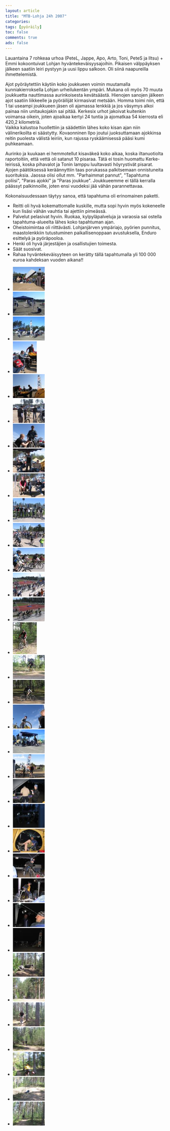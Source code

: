 ```yaml
---
layout: article 
title: "MTB-Lohja 24h 2007" 
categories: 
tags: [pyöräily]
toc: false 
comments: true 
ads: false 
---
```


Lauantaina 7 rohkeaa urhoa (PeteL, Jappe, Apo, Arto, Toni, PeteS ja
Iltsu) + Emmi kokoontuivat Lohjan hyväntekeväisyysajoihin. Pikaisen
välppäyksen jälkeen saatiin leiri pystyyn ja uusi lippu salkoon. Oli
siinä naapureilla ihmettelemistä.

Ajot pyöräytettiin käytiin koko joukkueen voimin muutamalla
kunniakierroksella Lohjan urheilukentän ympäri. Mukana oli myös 70 muuta
joukkuetta nauttimassa aurinkoisesta kevätsäästä. Hienojen sanojen
jälkeen ajot saatiin liikkeelle ja pyöräilijät kirmasivat metsään. Homma
toimi niin, että 1 tai useampi joukkueen jäsen oli ajamassa lenkkiä ja
jos väsymys alkoi painaa niin unitaukojakin sai pitää. Kerkesix urhot
jakoivat kuitenkin voimansa oikein, joten ajoaikaa kertyi 24 tuntia ja
ajomatkaa 54 kierrosta eli 420,2 kilometriä.\
Vaikka kalustoa huollettiin ja säädettiin lähes koko kisan ajan niin
välinerikoilta ei säästytty. Kovaonninen Ilpo joutui juoksuttamaan
ajokkinsa reitin puolesta välistä leiriin, kun rajussa ryskäämisessä
pääsi kumi puhkeamaan.

Aurinko ja kuukaan ei hemmotellut kisaväkeä koko aikaa, koska
iltanuotiolta raportoitiin, että vettä oli satanut 10 pisaraa. Tätä ei
tosin huomattu Kerke-leirissä, koska pihavalot ja Tonin lamppu
luultavasti höyrystivät pisarat.\
Ajojen päätöksessä keräännyttiin taas porukassa palkitsemaan
onnistuneita suorituksia. Jaossa olisi ollut mm. "Parhaimmat pannut",
"Tapahtuma poliisi", "Paras ajokki" ja "Paras joukkue". Joukkueemme ei
tällä kerralla päässyt palkinnoille, joten ensi vuodeksi jää vähän
parannettavaa.

Kokonaisuudessaan täytyy sanoa, että tapahtuma oli erinomainen paketti.

-   Reitti oli hyvä kokemattomalle kuskille, mutta sopi hyvin myös
    kokeneelle kun lisäsi vähän vauhtia tai ajettiin pimeässä.
-   Palvelut pelasivat hyvin. Ruokaa, kylpyläpalveluja ja varaosia sai
    ostella tapahtuma-alueelta lähes koko tapahtuman ajan.
-   Oheistoimintaa oli riittävästi. Lohjanjärven ympäriajo, pyörien
    punnitus, maastolenkkiin tutustuminen paikallisenoppaan
    avustuksella, Enduro esittelyä ja pyöräpooloa.
-   Henki oli hyvä järjestäjien ja osallistujien toimesta.
-   Säät suosivat.
-   Rahaa hyväntekeväisyyteen on kerätty tällä tapahtumalla yli 100 000
    euroa kahdeksan vuoden aikana!!

<div class="image-gallery" markdown="1">

-   [![](/images/mtb-Lohja-24h-2007/Thumbnails/mtb%20lohja%2024%202007%2001b.jpg)](/images/mtb-Lohja-24h-2007/mtb%20lohja%2024%202007%2001b.jpg)
-   [![](/images/mtb-Lohja-24h-2007/Thumbnails/mtb%20lohja%2024%202007%2001c.jpg)](/images/mtb-Lohja-24h-2007/mtb%20lohja%2024%202007%2001c.jpg)
-   [![](/images/mtb-Lohja-24h-2007/Thumbnails/mtb%20lohja%2024%202007%2001d.jpg)](/images/mtb-Lohja-24h-2007/mtb%20lohja%2024%202007%2001d.jpg)
-   [![](/images/mtb-Lohja-24h-2007/Thumbnails/mtb%20lohja%2024%202007%2002b.jpg)](/images/mtb-Lohja-24h-2007/mtb%20lohja%2024%202007%2002b.jpg)
-   [![](/images/mtb-Lohja-24h-2007/Thumbnails/mtb%20lohja%2024%202007%2003b.jpg)](/images/mtb-Lohja-24h-2007/mtb%20lohja%2024%202007%2003b.jpg)
-   [![](/images/mtb-Lohja-24h-2007/Thumbnails/mtb%20lohja%2024%202007%2004b.jpg)](/images/mtb-Lohja-24h-2007/mtb%20lohja%2024%202007%2004b.jpg)
-   [![](/images/mtb-Lohja-24h-2007/Thumbnails/mtb%20lohja%2024%202007%2005b.jpg)](/images/mtb-Lohja-24h-2007/mtb%20lohja%2024%202007%2005b.jpg)
-   [![](/images/mtb-Lohja-24h-2007/Thumbnails/mtb%20lohja%2024%202007%2006b.jpg)](/images/mtb-Lohja-24h-2007/mtb%20lohja%2024%202007%2006b.jpg)
-   [![](/images/mtb-Lohja-24h-2007/Thumbnails/mtb%20lohja%2024%202007%2007b.jpg)](/images/mtb-Lohja-24h-2007/mtb%20lohja%2024%202007%2007b.jpg)
-   [![](/images/mtb-Lohja-24h-2007/Thumbnails/mtb%20lohja%2024%202007%2009b.jpg)](/images/mtb-Lohja-24h-2007/mtb%20lohja%2024%202007%2009b.jpg)
-   [![](/images/mtb-Lohja-24h-2007/Thumbnails/mtb%20lohja%2024%202007%2010b.jpg)](/images/mtb-Lohja-24h-2007/mtb%20lohja%2024%202007%2010b.jpg)
-   [![](/images/mtb-Lohja-24h-2007/Thumbnails/mtb%20lohja%2024%202007%2012b.jpg)](/images/mtb-Lohja-24h-2007/mtb%20lohja%2024%202007%2012b.jpg)
-   [![](/images/mtb-Lohja-24h-2007/Thumbnails/mtb%20lohja%2024%202007%2014b.jpg)](/images/mtb-Lohja-24h-2007/mtb%20lohja%2024%202007%2014b.jpg)
-   [![](/images/mtb-Lohja-24h-2007/Thumbnails/mtb%20lohja%2024%202007%2015b.jpg)](/images/mtb-Lohja-24h-2007/mtb%20lohja%2024%202007%2015b.jpg)
-   [![](/images/mtb-Lohja-24h-2007/Thumbnails/mtb%20lohja%2024%202007%2016b.jpg)](/images/mtb-Lohja-24h-2007/mtb%20lohja%2024%202007%2016b.jpg)
-   [![](/images/mtb-Lohja-24h-2007/Thumbnails/mtb%20lohja%2024%202007%2017b.jpg)](/images/mtb-Lohja-24h-2007/mtb%20lohja%2024%202007%2017b.jpg)
-   [![](/images/mtb-Lohja-24h-2007/Thumbnails/mtb%20lohja%2024%202007%2018b.jpg)](/images/mtb-Lohja-24h-2007/mtb%20lohja%2024%202007%2018b.jpg)
-   [![](/images/mtb-Lohja-24h-2007/Thumbnails/mtb%20lohja%2024%202007%2020b.jpg)](/images/mtb-Lohja-24h-2007/mtb%20lohja%2024%202007%2020b.jpg)
-   [![](/images/mtb-Lohja-24h-2007/Thumbnails/mtb%20lohja%2024%202007%2021b.jpg)](/images/mtb-Lohja-24h-2007/mtb%20lohja%2024%202007%2021b.jpg)
-   [![](/images/mtb-Lohja-24h-2007/Thumbnails/mtb%20lohja%2024%202007%2023b.jpg)](/images/mtb-Lohja-24h-2007/mtb%20lohja%2024%202007%2023b.jpg)
-   [![](/images/mtb-Lohja-24h-2007/Thumbnails/mtb%20lohja%2024%202007%2024b.jpg)](/images/mtb-Lohja-24h-2007/mtb%20lohja%2024%202007%2024b.jpg)
-   [![](/images/mtb-Lohja-24h-2007/Thumbnails/mtb%20lohja%2024%202007%2025b.jpg)](/images/mtb-Lohja-24h-2007/mtb%20lohja%2024%202007%2025b.jpg)
-   [![](/images/mtb-Lohja-24h-2007/Thumbnails/mtb%20lohja%2024%202007%2026b.jpg)](/images/mtb-Lohja-24h-2007/mtb%20lohja%2024%202007%2026b.jpg)
-   [![](/images/mtb-Lohja-24h-2007/Thumbnails/mtb%20lohja%2024%202007%2027b.jpg)](/images/mtb-Lohja-24h-2007/mtb%20lohja%2024%202007%2027b.jpg)
-   [![](/images/mtb-Lohja-24h-2007/Thumbnails/mtb%20lohja%2024%202007%2028b.jpg)](/images/mtb-Lohja-24h-2007/mtb%20lohja%2024%202007%2028b.jpg)
-   [![](/images/mtb-Lohja-24h-2007/Thumbnails/mtb%20lohja%2024%202007%2029b.jpg)](/images/mtb-Lohja-24h-2007/mtb%20lohja%2024%202007%2029b.jpg)
-   [![](/images/mtb-Lohja-24h-2007/Thumbnails/mtb%20lohja%2024%202007%2030b.jpg)](/images/mtb-Lohja-24h-2007/mtb%20lohja%2024%202007%2030b.jpg)
-   [![](/images/mtb-Lohja-24h-2007/Thumbnails/mtb%20lohja%2024%202007%2036b.jpg)](/images/mtb-Lohja-24h-2007/mtb%20lohja%2024%202007%2036b.jpg)
-   [![](/images/mtb-Lohja-24h-2007/Thumbnails/mtb%20lohja%2024%202007%2037b.jpg)](/images/mtb-Lohja-24h-2007/mtb%20lohja%2024%202007%2037b.jpg)
-   [![](/images/mtb-Lohja-24h-2007/Thumbnails/mtb%20lohja%2024%202007%2038b.jpg)](/images/mtb-Lohja-24h-2007/mtb%20lohja%2024%202007%2038b.jpg)
-   [![](/images/mtb-Lohja-24h-2007/Thumbnails/mtb%20lohja%2024%202007%2039b.jpg)](/images/mtb-Lohja-24h-2007/mtb%20lohja%2024%202007%2039b.jpg)
-   [![](/images/mtb-Lohja-24h-2007/Thumbnails/mtb%20lohja%2024%202007%2040b.jpg)](/images/mtb-Lohja-24h-2007/mtb%20lohja%2024%202007%2040b.jpg)
-   [![](/images/mtb-Lohja-24h-2007/Thumbnails/mtb%20lohja%2024%202007%2041b.jpg)](/images/mtb-Lohja-24h-2007/mtb%20lohja%2024%202007%2041b.jpg)
-   [![](/images/mtb-Lohja-24h-2007/Thumbnails/mtb%20lohja%2024%202007%2042b.jpg)](/images/mtb-Lohja-24h-2007/mtb%20lohja%2024%202007%2042b.jpg)

</div>
